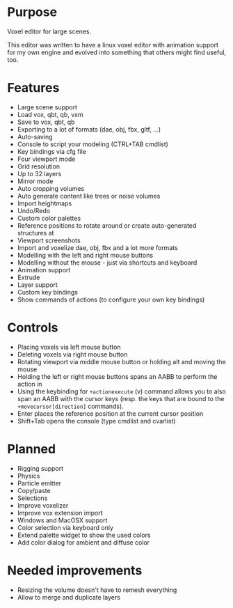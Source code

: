 # Purpose

Voxel editor for large scenes.

This editor was written to have a linux voxel editor with animation support for
my own engine and evolved into something that others might find useful, too.

# Features

* Large scene support
* Load vox, qbt, qb, vxm
* Save to vox, qbt, qb
* Exporting to a lot of formats (dae, obj, fbx, gltf, ...)
* Auto-saving
* Console to script your modeling (CTRL+TAB cmdlist)
* Key bindings via cfg file
* Four viewport mode
* Grid resolution
* Up to 32 layers
* Mirror mode
* Auto cropping volumes
* Auto generate content like trees or noise volumes
* Import heightmaps
* Undo/Redo
* Custom color palettes
* Reference positions to rotate around or create auto-generated structures at
* Viewport screenshots
* Import and voxelize dae, obj, fbx and a lot more formats
* Modelling with the left and right mouse buttons
* Modelling without the mouse - just via shortcuts and keyboard
* Animation support
* Extrude
* Layer support
* Custom key bindings
* Show commands of actions (to configure your own key bindings)

# Controls

* Placing voxels via left mouse button
* Deleting voxels via right mouse button
* Rotating viewport via middle mouse button or holding alt and moving the mouse
* Holding the left or right mouse buttons spans an AABB to perform the action in
* Using the keybinding for `+actionexecute` (v) command allows you to also span an AABB with
  the cursor keys (resp. the keys that are bound to the `+movecursor[direction]` commands).
* Enter places the reference position at the current cursor position
* Shift+Tab opens the console (type cmdlist and cvarlist)

# Planned

* Rigging support
* Physics
* Particle emitter
* Copy/paste
* Selections
* Improve voxelizer
* Improve vox extension import
* Windows and MacOSX support
* Color selection via keyboard only
* Extend palette widget to show the used colors
* Add color dialog for ambient and diffuse color

# Needed improvements

* Resizing the volume doesn't have to remesh everything
* Allow to merge and duplicate layers
